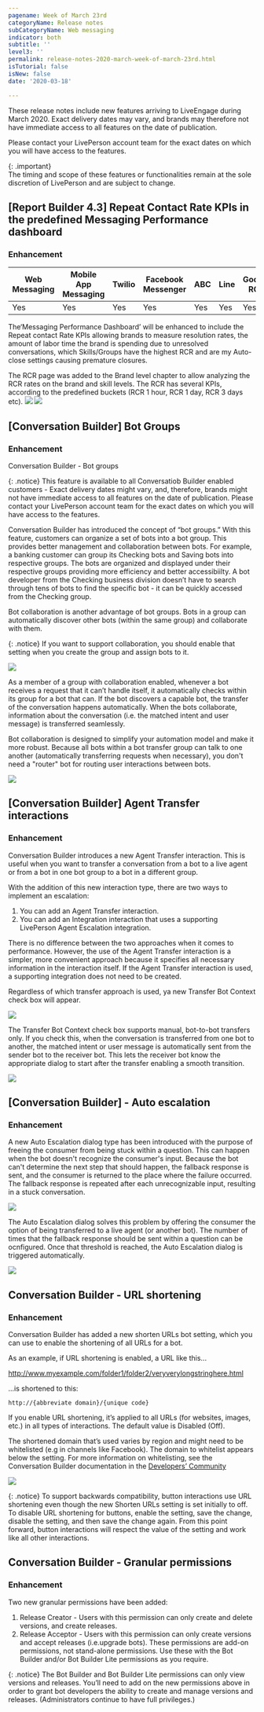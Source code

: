 ```yaml
---
pagename: Week of March 23rd
categoryName: Release notes
subCategoryName: Web messaging
indicator: both
subtitle: ''
level3: ''
permalink: release-notes-2020-march-week-of-march-23rd.html
isTutorial: false
isNew: false
date: '2020-03-18'

---
```


These release notes include new features arriving to LiveEngage during March 2020. Exact delivery dates may vary, and brands may therefore not have immediate access to all features on the date of publication.

Please contact your LivePerson account team for the exact dates on which you will have access to the features.

{: .important}  
The timing and scope of these features or functionalities remain at the sole discretion of LivePerson and are subject to change.

## [Report Builder 4.3] Repeat Contact Rate KPIs in the predefined Messaging Performance dashboard 
### Enhancement 

<div class="tablecontainer">
<table class="releasenotes">
<thead>
<tr class="categoryrow">
<th>Web Messaging</th>
<th>Mobile App Messaging</th>
<th>Twilio</th>
<th>Facebook Messenger</th>
<th>ABC</th>
<th>Line</th>
<th>Google RCS</th>
<th>Google My Business</th>
<th>WhatsApp Business</th>
<th>CM</th>
<th>WeChat</th>
<th>Chat</th>
</tr>
</thead>
<tbody>
<tr>
<td>Yes</td>
<td>Yes</td>
<td>Yes</td>
<td>Yes</td>
<td>Yes</td>
<td>Yes</td>
<td>Yes</td>
<td>Yes</td>
<td>Yes</td>
<td>Yes</td>
<td>Yes</td>
<td>No</td>
</tr>
</tbody>
</table>
</div>

The‘Messaging Performance Dashboard’ will be enhanced to include the Repeat contact Rate KPIs allowing brands to measure resolution rates, the amount of labor time the brand is spending due to unresolved conversations, which Skills/Groups have the highest RCR and are my Auto-close settings causing premature closures.

The RCR page was added to the Brand level chapter to allow analyzing the RCR rates on the brand and skill levels.
The RCR has several KPIs, according to the predefined buckets (RCR 1 hour, RCR 1 day, RCR 3 days etc).
![](img/RB4.3_1.png) 
![](img/RB4.3_2.png)

## [Conversation Builder] Bot Groups
### Enhancement 
Conversation Builder - Bot groups

{: .notice}
This feature is available to all Conversatiob Builder enabled customers - Exact delivery dates might vary, and, therefore, brands might not have immediate access to all features on the date of publication. Please contact your LivePerson account team for the exact dates on which you will have access to the features.

Conversation Builder has introduced the concept of “bot groups.” With this feature, customers can organize a set of bots into a bot group. This provides better management and collaboration between bots. For example, a banking customer can group its Checking bots and Saving bots into respective groups. The bots are organized and displayed under their respective groups providing more efficiency and better accessibiilty. A bot developer from the Checking business division doesn’t have to search through tens of bots to find the specific bot - it can be quickly accessed from the Checking group.

Bot collaboration is another advantage of bot groups. Bots in a group can automatically discover other bots (within the same group) and collaborate with them. 

{: .notice}
If you want to support collaboration, you should enable that setting when you create the group and assign bots to it.

![](img/CBMarch1.png)

As a member of a group with collaboration enabled, whenever a bot receives a request that it can’t handle itself, it automatically checks within its group for a bot that can. If the bot discovers a capable bot, the transfer of the conversation happens automatically. When the bots collaborate, information about the conversation (i.e. the matched intent and user message) is transferred seamlessly.

Bot collaboration is designed to simplify your automation model and make it more robust. Because all bots within a bot transfer group can talk to one another (automatically transferring requests when necessary), you don't need a "router" bot for routing user interactions between bots. 

![](img/CBMarch2.png)

## [Conversation Builder] Agent Transfer interactions
### Enhancement

Conversation Builder introduces a new Agent Transfer interaction. This is useful when you want to transfer a conversation from a bot to a live agent or from a bot in one bot group to a bot in a different group.

With the addition of this new interaction type, there are two ways to implement an escalation:
1. You can add an Agent Transfer interaction.
2. You can add an Integration interaction that uses a supporting LivePerson Agent Escalation integration.

There is no difference between the two approaches when it comes to performance. However, the use of the Agent Transfer interaction is a simpler, more convenient approach because it specifies all necessary information in the interaction itself. If the Agent Transfer interaction is used, a supporting integration does not need to be created.

Regardless of which transfer approach is used, ya new Transfer Bot Context check box will appear.
 
![](img/CBMarch4.png)

The Transfer Bot Context check box supports manual, bot-to-bot transfers only. If you check this, when the conversation is transferred from one bot to another, the matched intent or user message is automatically sent from the sender bot to the receiver bot. This lets the receiver bot know the appropriate dialog to start after the transfer enabling a smooth transition.

![](img/CBMarch5.png)

## [Conversation Builder] - Auto escalation
### Enhancement

A new Auto Escalation dialog type has been introduced with the purpose of freeing the consumer from being stuck within a question. This can happen when the bot doesn't recognize the consumer's input. Because the bot can't determine the next step that should happen, the fallback response is sent, and the consumer is returned to the place where the failure occurred. The fallback response is repeated after each unrecognizable input, resulting in a stuck conversation. 

![](img/CBMarch6.png)

The Auto Escalation dialog solves this problem by offering the consumer the option of being transferred to a live agent (or another bot). The number of times that the fallback response should be sent within a question can be ocnfigured. Once that threshold is reached, the Auto Escalation dialog is triggered automatically.

![](img/CBMarch7.png)

## Conversation Builder - URL shortening
### Enhancement

Conversation Builder has added a new shorten URLs bot setting, which you can use to enable the shortening of all URLs for a bot.

As an example, if URL shortening is enabled, a URL like this...
	
http://www.myexample.com/folder1/folder2/veryverylongstringhere.html

...is shortened to this:
	
	http://{abbreviate domain}/{unique code}

If you enable URL shortening, it’s applied to all URLs (for websites, images, etc.) in all types of interactions. The default value is Disabled (Off).

The shortened domain that’s used varies by region and might need to be whitelisted (e.g in channels like Facebook). The domain to whitelist appears below the setting. For more information on whitelisting, see the Conversation Builder documentation in the [Developers’ Community](https://developers.liveperson.com/liveperson-functions-development-whitelisting-domains.html)

![](img/CBMarch8.png)

{: .notice}
To support backwards compatibility, button interactions use URL shortening even though the new Shorten URLs setting is set initially to off. To disable URL shortening for buttons, enable the setting, save the change, disable the setting, and then save the change again. From this point forward, button interactions will respect the value of the setting and work like all other interactions.

## Conversation Builder - Granular permissions
### Enhancement
Two new granular permissions have been added:
1. Release Creator - Users with this permission can only create and delete versions, and create releases.
2. Release Acceptor - Users with this permission can only create versions and accept releases (i.e.upgrade bots).
These permissions are add-on permissions, not stand-alone permissions. 
Use these with the Bot Builder and/or Bot Builder Lite permissions as you require.

{: .notice}
The Bot Builder and Bot Builder Lite permissions can only view versions and releases. You’ll need to add on the new permissions above in order to grant bot developers the ability to create and manage versions and releases. (Administrators continue to have full privileges.)





